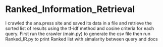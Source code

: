 # Ranked_Information_Retrieval
I crawled the ana.press site and saved its data in a file and retrieve the sorted list of results using the tf-idf method and cosine criteria for each query.
First run the crawler (main.py) to generate the csv file
then run Ranked_IR.py to print Ranked list with simalarity between query and docs

